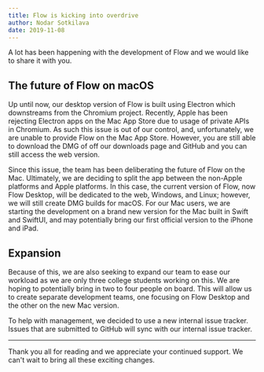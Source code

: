 ```yaml
---
title: Flow is kicking into overdrive
author: Nodar Sotkilava
date: 2019-11-08
---
```

A lot has been happening with the development of Flow and we would like to share it with you.

## The future of Flow on macOS

Up until now, our desktop version of Flow is built using Electron which downstreams from the Chromium project. Recently, Apple has been rejecting Electron apps on the Mac App Store due to usage of private APIs in Chromium. As such this issue is out of our control, and, unfortunately, we are unable to provide Flow on the Mac App Store. However, you are still able to download the DMG of off our downloads page and GitHub and you can still access the web version. 

Since this issue, the team has been deliberating the future of Flow on the Mac. Ultimately, we are deciding to split the app between the non-Apple platforms and Apple platforms. In this case, the current version of Flow, now Flow Desktop, will be dedicated to the web, Windows, and Linux; however, we will still create DMG builds for macOS. For our Mac users, we are starting the development on a brand new version for the Mac built in Swift and SwiftUI, and may potentially bring our first official version to the iPhone and iPad. 

## Expansion

Because of this, we are also seeking to expand our team to ease our workload as we are only three college students working on this. We are hoping to potentially bring in two to four people on board. This will allow us to create separate development teams, one focusing on Flow Desktop and the other on the new Mac version.

To help with management, we decided to use a new internal issue tracker. Issues that are submitted to GitHub will sync with our internal issue tracker.  
 
---

Thank you all for reading and we appreciate your continued support. We can't wait to bring all these exciting changes.